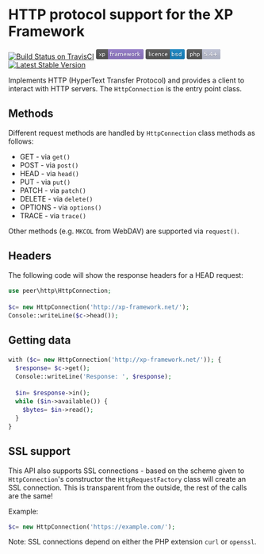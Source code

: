 HTTP protocol support for the XP Framework
========================================================================

[![Build Status on TravisCI](https://secure.travis-ci.org/xp-framework/http.svg)](http://travis-ci.org/xp-framework/http)
[![XP Framework Module](https://raw.githubusercontent.com/xp-framework/web/master/static/xp-framework-badge.png)](https://github.com/xp-framework/core)
[![BSD Licence](https://raw.githubusercontent.com/xp-framework/web/master/static/licence-bsd.png)](https://github.com/xp-framework/core/blob/master/LICENCE.md)
[![Required PHP 5.4+](https://raw.githubusercontent.com/xp-framework/web/master/static/php-5_4plus.png)](http://php.net/)
[![Latest Stable Version](https://poser.pugx.org/xp-framework/http/version.png)](https://packagist.org/packages/xp-framework/http)

Implements HTTP (HyperText Transfer Protocol) and provides a client to interact with HTTP servers. The `HttpConnection` is the entry point class.

Methods
-------
Different request methods are handled by `HttpConnection` class methods as follows:

* GET - via `get()`
* POST - via `post()`
* HEAD - via `head()`
* PUT - via `put()`
* PATCH - via `patch()`
* DELETE - via `delete()`
* OPTIONS - via `options()`
* TRACE - via `trace()`

Other methods (e.g. `MKCOL` from WebDAV) are supported via `request()`.

Headers
-------
The following code will show the response headers for a HEAD request:

```php
use peer\http\HttpConnection;

$c= new HttpConnection('http://xp-framework.net/');
Console::writeLine($c->head());
```

Getting data
-----------

```php
with ($c= new HttpConnection('http://xp-framework.net/')); {
  $response= $c->get();
  Console::writeLine('Response: ', $response);
  
  $in= $response->in();
  while ($in->available()) {
    $bytes= $in->read();
  }
}
```

SSL support
-----------
This API also supports SSL connections - based on the scheme given to `HttpConnection`'s constructor the `HttpRequestFactory` class will create an SSL connection. This is transparent from the outside, the rest of the calls are the same!

Example:

```php
$c= new HttpConnection('https://example.com/');
```

Note: SSL connections depend on either the PHP extension `curl` or `openssl`.
